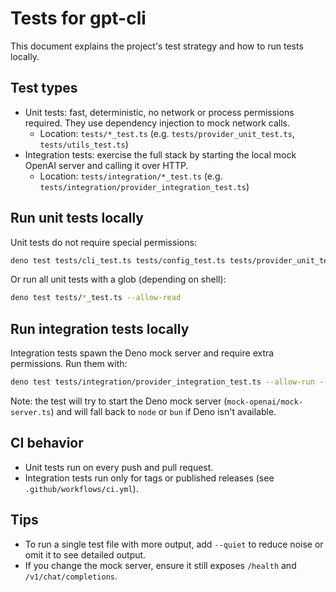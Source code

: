 # Tests for gpt-cli

This document explains the project's test strategy and how to run tests locally.

## Test types

- Unit tests: fast, deterministic, no network or process permissions required. They use dependency injection to mock network calls.
  - Location: `tests/*_test.ts` (e.g. `tests/provider_unit_test.ts`, `tests/utils_test.ts`)
- Integration tests: exercise the full stack by starting the local mock OpenAI server and calling it over HTTP.
  - Location: `tests/integration/*_test.ts` (e.g. `tests/integration/provider_integration_test.ts`)

## Run unit tests locally

Unit tests do not require special permissions:

```bash
deno test tests/cli_test.ts tests/config_test.ts tests/provider_unit_test.ts tests/core_test.ts tests/utils_test.ts --allow-read
```

Or run all unit tests with a glob (depending on shell):

```bash
deno test tests/*_test.ts --allow-read
```

## Run integration tests locally

Integration tests spawn the Deno mock server and require extra permissions. Run them with:

```bash
deno test tests/integration/provider_integration_test.ts --allow-run --allow-net=127.0.0.1:8086 --allow-env --allow-read
```

Note: the test will try to start the Deno mock server (`mock-openai/mock-server.ts`) and will fall back to `node` or `bun` if Deno isn't available.

## CI behavior

- Unit tests run on every push and pull request.
- Integration tests run only for tags or published releases (see `.github/workflows/ci.yml`).

## Tips

- To run a single test file with more output, add `--quiet` to reduce noise or omit it to see detailed output.
- If you change the mock server, ensure it still exposes `/health` and `/v1/chat/completions`.
